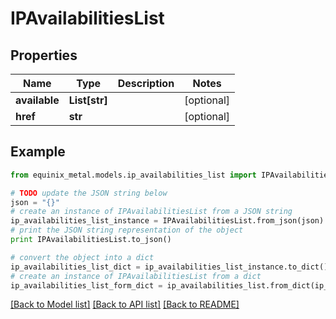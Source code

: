 # IPAvailabilitiesList


## Properties
Name | Type | Description | Notes
------------ | ------------- | ------------- | -------------
**available** | **List[str]** |  | [optional] 
**href** | **str** |  | [optional] 

## Example

```python
from equinix_metal.models.ip_availabilities_list import IPAvailabilitiesList

# TODO update the JSON string below
json = "{}"
# create an instance of IPAvailabilitiesList from a JSON string
ip_availabilities_list_instance = IPAvailabilitiesList.from_json(json)
# print the JSON string representation of the object
print IPAvailabilitiesList.to_json()

# convert the object into a dict
ip_availabilities_list_dict = ip_availabilities_list_instance.to_dict()
# create an instance of IPAvailabilitiesList from a dict
ip_availabilities_list_form_dict = ip_availabilities_list.from_dict(ip_availabilities_list_dict)
```
[[Back to Model list]](../README.md#documentation-for-models) [[Back to API list]](../README.md#documentation-for-api-endpoints) [[Back to README]](../README.md)


